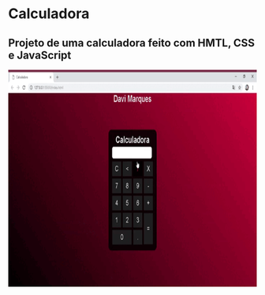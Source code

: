 # Calculadora 

## Projeto de uma calculadora feito com HMTL, CSS e JavaScript


<div align="center">
  <img width="800" height="440" src="https://github.com/DaviMarqs/calculator/blob/main/gif/calculadora%20gif.gif">
</div>
